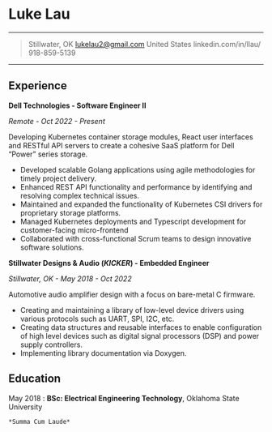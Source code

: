 Luke Lau
==========

------------------------------------------

> Stillwater, OK        lukelau2@gmail.com
> United States      linkedin.com/in/llau/
>                             918-859-5139

------------------------------------------

Experience
----------

**Dell Technologies - Software Engineer II**

_Remote - Oct 2022 - Present_

Developing Kubernetes container storage modules, React user interfaces
and RESTful API servers to create a cohesive SaaS platform for
Dell “Power” series storage.

*   Developed scalable Golang applications using agile methodologies
    for timely project delivery.
*   Enhanced REST API functionality and performance by identifying and
    resolving complex technical issues.
*   Maintained and expanded the functionality of Kubernetes CSI drivers
    for proprietary storage platforms.
*   Managed Kubernetes deployments and Typescript development for
    customer-facing micro-frontend
*   Collaborated with cross-functional Scrum teams to design innovative
    software solutions.

**Stillwater Designs & Audio (_KICKER_) - Embedded Engineer**

_Stillwater, OK - May 2018 - Oct 2022_

Automotive audio amplifier design with a focus on bare-metal C firmware.

*   Creating and maintaining a library of low-level device drivers using 
    various protocols such as UART, SPI, I2C, etc.
*   Creating data structures and reusable interfaces to enable configuration
    of high level devices such as digital signal processors (DSP) and power supply
    controllers.
*   Implementing library documentation via Doxygen.

Education
---------

May 2018
:   **BSc: Electrical Engineering Technology**, Oklahoma State University

    *Summa Cum Laude*